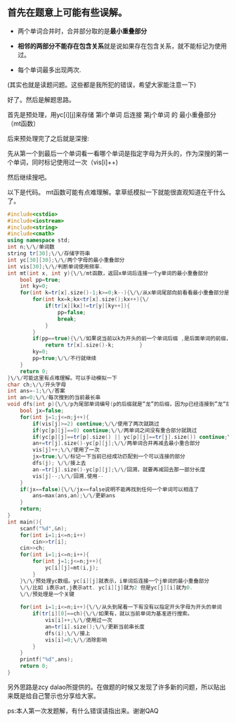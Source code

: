 ## 首先在题意上可能有些误解。

- 两个单词合并时，合并部分取的是**最小重叠部分**

- **相邻的两部分不能存在包含关系**就是说如果存在包含关系，就不能标记为使用过。

- 每个单词最多出现两次.

(其实也就是读题问题。这些都是我所犯的错误，希望大家能注意一下)

好了。然后是解题思路。

首先是预处理，用yc[i][j]来存储 第i个单词 后连接 第j个单词 的 最小重叠部分（mt函数）

后来预处理完了之后就是深搜:

先从第一个到最后一个单词看一看哪个单词是指定字母为开头的，作为深搜的第一个单词，同时标记使用过一次（vis[i]++)

然后继续搜吧。

以下是代码。 mt函数可能有点难理解。拿草纸模拟一下就能很直观知道在干什么了。

```cpp
#include<cstdio>
#include<iostream>
#include<string>
#include<cmath> 
using namespace std;
int n;\/\/单词数 
string tr[30];\/\/存储字符串 
int yc[30][30];\/\/两个字母的最小重叠部分 
int vis[30];\/\/判断单词使用频率. 
int mt(int x, int y){\/\/mt函数，返回x单词后连接一个y单词的最小重叠部分 
    bool pp=true; 
    int ky=0;
    for(int k=tr[x].size()-1;k>=0;k--){\/\/从x单词尾部向前看看最小重叠部分是从哪里开始的，以为因为是倒着来，所以保证是最小的 
        for(int kx=k;kx<tr[x].size();kx++){\/ 
            if(tr[x][kx]!=tr[y][ky++]){
                pp=false;
                break;
            }
        }
        if(pp==true){\/\/如果说当前以k为开头的前一个单词后缀 ,是后面单词的前缀，就马上返回重叠部分。（tr[x].size()-k是找出来的规律）
            return tr[x].size()-k;        } 
        ky=0;
        pp=true;\/\/不行就继续
    }
    return 0;
}\/\/可能这里有点难理解。可以手动模拟一下
char ch;\/\/开头字母 
int ans=-1;\/\/答案 
int an=0;\/\/每次搜到的当前最长串 
void dfs(int p){\/\/p为尾部单词编号(p的后缀就是“龙”的后缀，因为p已经连接到”龙“后面了)
    bool jx=false; 
    for(int j=1;j<=n;j++){
        if(vis[j]>=2) continue;\/\/使用了两次就跳过 
        if(yc[p][j]==0) continue;\/\/两单词之间没有重合部分就跳过 
        if(yc[p][j]==tr[p].size() || yc[p][j]==tr[j].size()) continue;\/\/两者存在包含关系就跳过 
        an+=tr[j].size()-yc[p][j];\/\/两单词合并再减去最小重合部分 
        vis[j]++;\/\/使用了一次
        jx=true;\/\/标记一下当前已经成功匹配到一个可以连接的部分 
        dfs(j); \/\/接上去
        an-=tr[j].size()-yc[p][j];\/\/回溯，就要再减回去那一部分长度 
        vis[j]--;\/\/回溯,使用-- 
    }
    if(jx==false){\/\/jx==false说明不能再找到任何一个单词可以相连了 
        ans=max(ans,an);\/\/更新ans 
    }
    return;
}
int main(){
    scanf("%d",&n);
    for(int i=1;i<=n;i++)
        cin>>tr[i];
    cin>>ch; 
    for(int i=1;i<=n;i++){
        for(int j=1;j<=n;j++){
            yc[i][j]=mt(i,j); 
        }
    }\/\/预处理yc数组。yc[i][j]就表示，i单词后连接一个j单词的最小重叠部分 
    \/\/比如 i表示at,j表示att. yc[i][j]就为2 但是yc[j][i]就为0.
    \/\/预处理是一个关键
     
    for(int i=1;i<=n;i++){\/\/从头到尾看一下有没有以指定开头字母为开头的单词 
        if(tr[i][0]==ch){\/\/如果有，就以当前单词为基准进行搜索。 
            vis[i]++;\/\/使用过一次 
            an=tr[i].size();\/\/更新当前串长度 
            dfs(i);\/\/接上
            vis[i]=0;\/\/消除影响 
        } 
    } 
    printf("%d",ans);
    return 0;
}
```
另外思路是zcy dalao所提供的。在做题的时候又发现了许多新的问题，所以贴出来既是给自己警示也分享给大家。

ps:本人第一次发题解，有什么错误请指出来。谢谢QAQ
